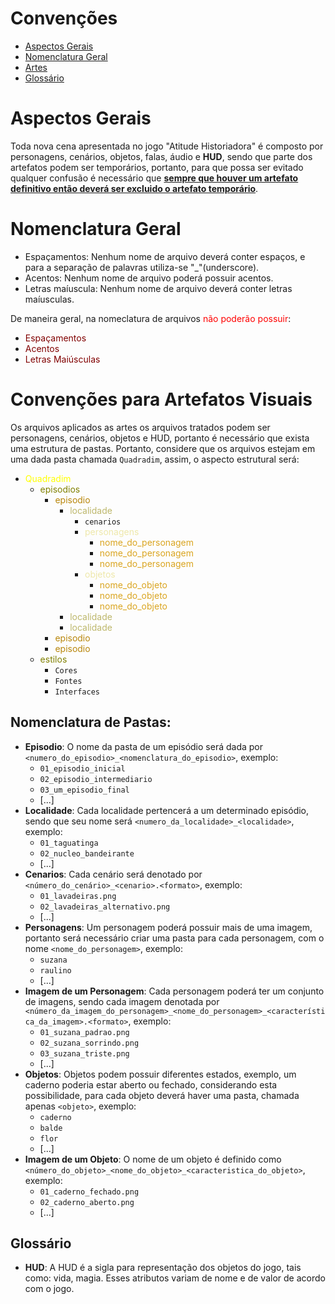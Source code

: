 # Convenções

- [Aspectos Gerais](#aspectos-gerais)
- [Nomenclatura Geral](#nomenclatura-geral)
- [Artes](#convenções-para-artefatos-visuais)
- [Glossário](#glossário)

# Aspectos Gerais

Toda nova cena apresentada no jogo "Atitude Historiadora" é composto por personagens, cenários, objetos, falas, áudio e **HUD**, sendo que parte dos artefatos podem ser temporários, portanto, para que possa ser evitado qualquer confusão é necessário que <ins>**sempre que houver um artefato definitivo então deverá ser excluido o artefato temporário**</ins>.

# Nomenclatura Geral
- Espaçamentos: Nenhum nome de arquivo deverá conter espaços, e para a separação de palavras utiliza-se "_"(underscore).
- Acentos: Nenhum nome de arquivo poderá possuir acentos.
- Letras maíuscula: Nenhum nome de arquivo deverá conter letras maíusculas.

De maneira geral, na nomeclatura de arquivos <span style="color:red">não poderão possuir</span>:
- <span style="color:maroon">Espaçamentos</span>
- <span style="color:maroon">Acentos</span>
- <span style="color:maroon">Letras Maiúsculas</span>

# Convenções para Artefatos Visuais

Os arquivos aplicados as artes os arquivos tratados podem ser personagens, cenários, objetos e HUD, portanto é necessário que exista uma estrutura de pastas. Portanto, considere que os arquivos estejam em uma dada pasta chamada `Quadradim`, assim, o aspecto estrutural será:

- <span style="color:yellow">Quadradim</span>
    - <span style="color:olive">episodios</span>
        - <span style="color:darkgoldenrod">episodio</span>
            - <span style="color:darkkhaki">localidade</span>
                - `cenarios`
                - <span style="color:palegoldenrod">personagens</span>
                    - <span style="color:goldenrod">nome_do_personagem</span>
                    - <span style="color:goldenrod">nome_do_personagem</span>
                    - <span style="color:goldenrod">nome_do_personagem</span>
                - <span style="color:palegoldenrod">objetos</span>
                    - <span style="color:goldenrod">nome_do_objeto</span>
                    - <span style="color:goldenrod">nome_do_objeto</span>
                    - <span style="color:goldenrod">nome_do_objeto</span>
            - <span style="color:darkkhaki">localidade</span>
            - <span style="color:darkkhaki">localidade</span>
        - <span style="color:darkgoldenrod">episodio</span>
        - <span style="color:darkgoldenrod">episodio</span>
    - <span style="color:olive">estilos</span>
        - `Cores`
        - `Fontes`
        - `Interfaces`

## Nomenclatura de Pastas:
- **Episodio**: O nome da pasta de um episódio será dada por `<numero_do_episodio>_<nomenclatura_do_episodio>`, exemplo:
    - `01_episodio_inicial`
    - `02_episodio_intermediario`
    - `03_um_episodio_final`
    - [...]
- **Localidade**: Cada localidade pertencerá a um determinado episódio, sendo que seu nome será `<numero_da_localidade>_<localidade>`, exemplo:
    - `01_taguatinga`
    - `02_nucleo_bandeirante`
    - [...]
- **Cenarios**: Cada cenário será denotado por `<número_do_cenário>_<cenario>.<formato>`, exemplo:
    - `01_lavadeiras.png`
    - `02_lavadeiras_alternativo.png`
    - [...]
- **Personagens**: Um personagem poderá possuir mais de uma imagem, portanto será necessário criar uma pasta para cada personagem, com o nome `<nome_do_personagem>`, exemplo:
    - `suzana`
    - `raulino`
    - [...]
- **Imagem de um Personagem**: Cada personagem poderá ter um conjunto de imagens, sendo cada imagem denotada por `<número_da_imagem_do_personagem>_<nome_do_personagem>_<característica_da_imagem>.<formato>`, exemplo:
    - `01_suzana_padrao.png`
    - `02_suzana_sorrindo.png`
    - `03_suzana_triste.png`
    - [...]
- **Objetos**: Objetos podem possuir diferentes estados, exemplo, um caderno poderia estar aberto ou fechado, considerando esta possibilidade, para cada objeto deverá haver uma pasta, chamada apenas `<objeto>`, exemplo:
    - `caderno`
    - `balde`
    - `flor`
    - [...]
- **Imagem de um Objeto**: O nome de um objeto é definido como `<número_do_objeto>_<nome_do_objeto>_<caracteristica_do_objeto>`, exemplo:
    - `01_caderno_fechado.png`
    - `02_caderno_aberto.png`
    - [...]

## Glossário
- **HUD**: A HUD é a sigla para representação dos objetos do jogo, tais como: vida, magia. Esses atributos variam de nome e de valor de acordo com o jogo.
